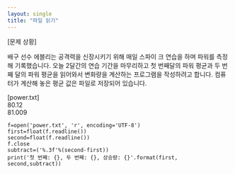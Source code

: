 ```yaml
---
layout: single
title: "파일 읽기"
---
```


[문제 상황]

배구 선수 에블리는 공격력을 신장시키기 위해 매일 스파이
크 연습을 하며 파워를 측정해 기록했습니다. 오늘 2달간의
연습 기간을 마무리하고 첫 번째달의 파워 평균과 두 번째
달의 파워 평균을 읽어와서 변화량을 계산하는 프로그램을
작성하려고 합니다. 컴퓨터가 계산해 놓은 평균 값은 파일로
저장되어 있습니다.

[power.txt]  
80.12  
81.009  

~~~
f=open('power.txt', 'r', encoding='UTF-8')
first=float(f.readline())
second=float(f.readline())
f.close
subtract=('%.3f'%(second-first))
print('첫 번째: {}, 두 번째: {}, 상승량: {}'.format(first, second,subtract))
~~~
